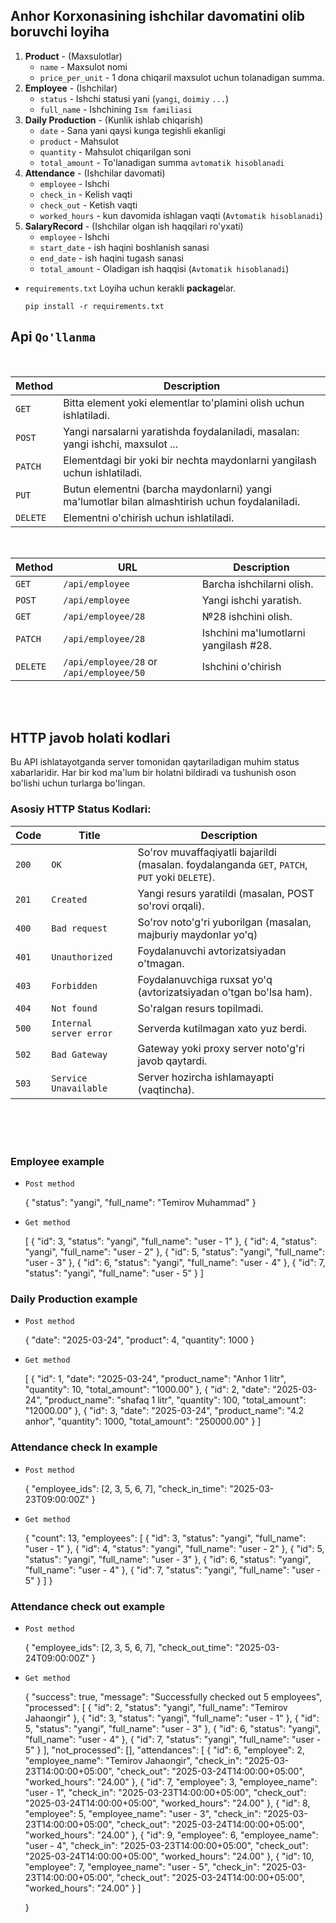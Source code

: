 ## Anhor Korxonasining ishchilar davomatini olib boruvchi loyiha

1. **Product** - (Maxsulotlar)
    * ``name`` - Maxsulot nomi
    * ``price_per_unit`` - 1 dona chiqaril maxsulot uchun tolanadigan summa.
2. **Employee** - (Ishchilar)
    * ``status`` - Ishchi statusi yani (``yangi``, ``doimiy`` ``...``)
    * ``full_name`` - Ishchining ``Ism familiasi``
3. **Daily Production** - (Kunlik ishlab chiqarish)
    * ``date`` - Sana yani qaysi kunga tegishli ekanligi
    * ``product`` - Mahsulot
    * ``quantity`` - Mahsulot chiqarilgan soni
    * ``total_amount`` - To'lanadigan summa ``avtomatik hisoblanadi``
4. **Attendance** - (Ishchilar davomati)
    * ``employee`` - Ishchi
    * ``check_in`` - Kelish vaqti
    * ``check_out`` - Ketish vaqti
    * ``worked_hours`` - kun davomida ishlagan vaqti (``Avtomatik hisoblanadi``)
5. **SalaryRecord** - (Ishchilar olgan ish haqqilari ro'yxati)
    * ``employee`` - Ishchi
    * ``start_date`` - ish haqini boshlanish sanasi
    * ``end_date`` - ish haqini tugash sanasi
    * ``total_amount`` - Oladigan ish haqqisi (``Avtomatik hisoblanadi``)

* ``requirements.txt`` Loyiha uchun kerakli **package**lar.

      pip install -r requirements.txt

## Api ``Qo'llanma``

<br>

| Method   | Description                                                                                    |
|----------|------------------------------------------------------------------------------------------------|
| `GET`    | Bitta element yoki elementlar to'plamini olish uchun ishlatiladi.                              |
| `POST`   | Yangi narsalarni yaratishda foydalaniladi, masalan: yangi ishchi, maxsulot ...                 |
| `PATCH`  | Elementdagi bir yoki bir nechta maydonlarni yangilash uchun ishlatiladi.                       |
| `PUT`    | Butun elementni (barcha maydonlarni) yangi ma'lumotlar bilan almashtirish uchun foydalaniladi. |
| `DELETE` | Elementni o'chirish uchun ishlatiladi.                                                         |

<br>

| Method   | URL                                      | Description                           |
|----------|------------------------------------------|---------------------------------------|
| `GET`    | `/api/employee`                          | Barcha ishchilarni olish.             |
| `POST`   | `/api/employee`                          | Yangi ishchi yaratish.                |
| `GET`    | `/api/employee/28`                       | №28 ishchini olish.                   |
| `PATCH`  | `/api/employee/28`                       | Ishchini ma'lumotlarni yangilash #28. |
| `DELETE` | `/api/employee/28` or `/api/employee/50` | Ishchini o'chirish                    |

<br>
<br>

## HTTP javob holati kodlari

Bu API ishlatayotganda server tomonidan qaytariladigan muhim status xabarlaridir. Har bir kod ma'lum bir holatni
bildiradi va tushunish oson bo'lishi uchun turlarga bo'lingan.

### Asosiy HTTP Status Kodlari:

| Code  | Title                   | Description                                                                                   |
|-------|-------------------------|-----------------------------------------------------------------------------------------------|
| `200` | `OK`                    | So'rov muvaffaqiyatli bajarildi (masalan. foydalanganda `GET`, `PATCH`, `PUT` yoki `DELETE`). |
| `201` | `Created`               | Yangi resurs yaratildi (masalan, POST so'rovi orqali).                                        |
| `400` | `Bad request`           | So'rov noto'g'ri yuborilgan (masalan, majburiy maydonlar yo'q)                                |
| `401` | `Unauthorized`          | Foydalanuvchi avtorizatsiyadan o'tmagan.                                                      |
| `403` | `Forbidden`             | Foydalanuvchiga ruxsat yo'q (avtorizatsiyadan o'tgan bo'lsa ham).                             |
| `404` | `Not found`             | So'ralgan resurs topilmadi.                                                                   |
| `500` | `Internal server error` | Serverda kutilmagan xato yuz berdi.                                                           |
| `502` | `Bad Gateway`           | Gateway yoki proxy server noto'g'ri javob qaytardi.                                           |
| `503` | `Service Unavailable`   | Server hozircha ishlamayapti (vaqtincha).                                                     |

<br>
<br>
<br>

### Employee example

* ``Post method``


    {
        "status": "yangi",
        "full_name": "Temirov Muhammad"
    }

* ``Get method``


    [
      {
        "id": 3,
        "status": "yangi",
        "full_name": "user - 1"
      },
      {
        "id": 4,
        "status": "yangi",
        "full_name": "user - 2"
      },
      {
        "id": 5,
        "status": "yangi",
        "full_name": "user - 3"
      },
      {
        "id": 6,
        "status": "yangi",
        "full_name": "user - 4"
      },
      {
        "id": 7,
        "status": "yangi",
        "full_name": "user - 5"
      }
    ]

### Daily Production example

* ``Post method``


    {
      "date": "2025-03-24",
      "product": 4,
      "quantity": 1000
    }

* ``Get method``


    [
      {
        "id": 1,
        "date": "2025-03-24",
        "product_name": "Anhor 1 litr",
        "quantity": 10,
        "total_amount": "1000.00"
      },
      {
        "id": 2,
        "date": "2025-03-24",
        "product_name": "shafaq 1 litr",
        "quantity": 100,
        "total_amount": "12000.00"
      },
      {
        "id": 3,
        "date": "2025-03-24",
        "product_name": "4.2 anhor",
        "quantity": 1000,
        "total_amount": "250000.00"
      }
    ]

### Attendance check In example

* ``Post method``


    {
       "employee_ids": [2, 3, 5, 6, 7],
       "check_in_time": "2025-03-23T09:00:00Z"
    }

* ``Get method``


    {
      "count": 13,
      "employees": [
        {
            "id": 3,
            "status": "yangi",
            "full_name": "user - 1"
        },
        {
            "id": 4,
            "status": "yangi",
            "full_name": "user - 2"
        },
        {
            "id": 5,
            "status": "yangi",
            "full_name": "user - 3"
        },
        {
            "id": 6,
            "status": "yangi",
            "full_name": "user - 4"
        },
        {
            "id": 7,
            "status": "yangi",
            "full_name": "user - 5"
        }
      ]
    }



### Attendance check out example

* ``Post method``


    {
       "employee_ids": [2, 3, 5, 6, 7],
       "check_out_time": "2025-03-24T09:00:00Z"
    }

* ``Get method``


    {
      "success": true,
      "message": "Successfully checked out 5 employees",
      "processed": [
        {
            "id": 2,
            "status": "yangi",
            "full_name": "Temirov Jahaongir"
        },
        {
            "id": 3,
            "status": "yangi",
            "full_name": "user - 1"
        },
        {
            "id": 5,
            "status": "yangi",
            "full_name": "user - 3"
        },
        {
            "id": 6,
            "status": "yangi",
            "full_name": "user - 4"
        },
        {
            "id": 7,
            "status": "yangi",
            "full_name": "user - 5"
        }
      ],
      "not_processed": [],
      "attendances": [
        {
            "id": 6,
            "employee": 2,
            "employee_name": "Temirov Jahaongir",
            "check_in": "2025-03-23T14:00:00+05:00",
            "check_out": "2025-03-24T14:00:00+05:00",
            "worked_hours": "24.00"
        },
        {
            "id": 7,
            "employee": 3,
            "employee_name": "user - 1",
            "check_in": "2025-03-23T14:00:00+05:00",
            "check_out": "2025-03-24T14:00:00+05:00",
            "worked_hours": "24.00"
        },
        {
            "id": 8,
            "employee": 5,
            "employee_name": "user - 3",
            "check_in": "2025-03-23T14:00:00+05:00",
            "check_out": "2025-03-24T14:00:00+05:00",
            "worked_hours": "24.00"
        },
        {
            "id": 9,
            "employee": 6,
            "employee_name": "user - 4",
            "check_in": "2025-03-23T14:00:00+05:00",
            "check_out": "2025-03-24T14:00:00+05:00",
            "worked_hours": "24.00"
        },
        {
            "id": 10,
            "employee": 7,
            "employee_name": "user - 5",
            "check_in": "2025-03-23T14:00:00+05:00",
            "check_out": "2025-03-24T14:00:00+05:00",
            "worked_hours": "24.00"
        }
     ]

    }